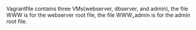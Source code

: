 Vagrantfile contains three VMs(webserver, dbserver, and admin),
the file WWW is for the webserver root file,
the file WWW_admin is for the admin root file.